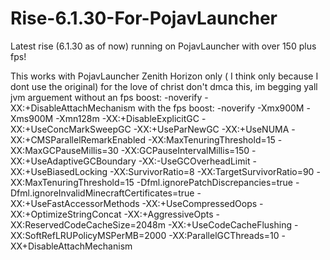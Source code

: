 # Rise-6.1.30-For-PojavLauncher
Latest rise (6.1.30 as of now) running on PojavLauncher with over 150 plus fps!

This works with PojavLauncher Zenith Horizon only ( I think only because I dont use the original)
for the love of christ don't dmca this, im begging yall
jvm arguement without an fps boost: -noverify -XX:+DisableAttachMechanism
with the fps boost: -noverify -Xmx900M -Xms900M -Xmn128m -XX:+DisableExplicitGC -XX:+UseConcMarkSweepGC -XX:+UseParNewGC -XX:+UseNUMA -XX:+CMSParallelRemarkEnabled -XX:MaxTenuringThreshold=15 -XX:MaxGCPauseMillis=30 -XX:GCPauseIntervalMillis=150 -XX:+UseAdaptiveGCBoundary -XX:-UseGCOverheadLimit -XX:+UseBiasedLocking -XX:SurvivorRatio=8 -XX:TargetSurvivorRatio=90 -XX:MaxTenuringThreshold=15 -Dfml.ignorePatchDiscrepancies=true -Dfml.ignoreInvalidMinecraftCertificates=true -XX:+UseFastAccessorMethods -XX:+UseCompressedOops -XX:+OptimizeStringConcat -XX:+AggressiveOpts -XX:ReservedCodeCacheSize=2048m -XX:+UseCodeCacheFlushing -XX:SoftRefLRUPolicyMSPerMB=2000 -XX:ParallelGCThreads=10 -XX+DisableAttachMechanism
